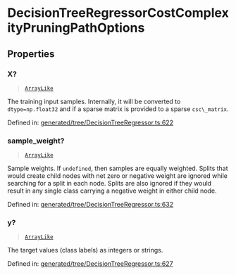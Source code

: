 # DecisionTreeRegressorCostComplexityPruningPathOptions

## Properties

### X?

> [`ArrayLike`](../types/ArrayLike.md)

The training input samples. Internally, it will be converted to `dtype=np.float32` and if a sparse matrix is provided to a sparse `csc\_matrix`.

Defined in:  [generated/tree/DecisionTreeRegressor.ts:622](https://github.com/transitive-bullshit/scikit-learn-ts/blob/122b3c0/packages/sklearn/src/generated/tree/DecisionTreeRegressor.ts#L622)

### sample\_weight?

> [`ArrayLike`](../types/ArrayLike.md)

Sample weights. If `undefined`, then samples are equally weighted. Splits that would create child nodes with net zero or negative weight are ignored while searching for a split in each node. Splits are also ignored if they would result in any single class carrying a negative weight in either child node.

Defined in:  [generated/tree/DecisionTreeRegressor.ts:632](https://github.com/transitive-bullshit/scikit-learn-ts/blob/122b3c0/packages/sklearn/src/generated/tree/DecisionTreeRegressor.ts#L632)

### y?

> [`ArrayLike`](../types/ArrayLike.md)

The target values (class labels) as integers or strings.

Defined in:  [generated/tree/DecisionTreeRegressor.ts:627](https://github.com/transitive-bullshit/scikit-learn-ts/blob/122b3c0/packages/sklearn/src/generated/tree/DecisionTreeRegressor.ts#L627)
